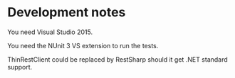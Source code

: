 ﻿# Development notes

You need Visual Studio 2015.

You need the NUnit 3 VS extension to run the tests.

ThinRestClient could be replaced by RestSharp should it get .NET standard support.